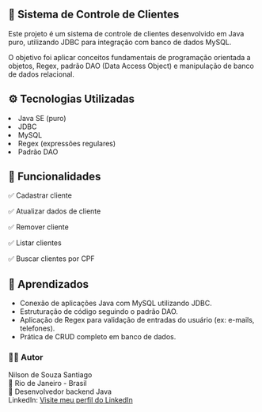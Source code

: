 <h2>📌 Sistema de Controle de Clientes</h2>

<p>Este projeto é um sistema de controle de clientes desenvolvido em Java puro, utilizando JDBC para integração com banco de dados MySQL.</p>

<p>O objetivo foi aplicar conceitos fundamentais de programação orientada a objetos, Regex, padrão DAO (Data Access Object) e manipulação de banco de dados relacional.</p>


<h2>⚙️ Tecnologias Utilizadas</h2>
<oul>
  <li>Java SE (puro)</li>
  <li>JDBC</li>
  <li>MySQL</li>
  <li>Regex (expressões regulares)</li>
  <li>Padrão DAO</li>
</ul>
  
<h2>📑 Funcionalidades</h2>

✅ Cadastrar cliente

✅ Atualizar dados de cliente

✅ Remover cliente

✅ Listar clientes

✅ Buscar clientes por CPF

<h2>📖 Aprendizados</h2>
<ul>
  <li>Conexão de aplicações Java com MySQL utilizando JDBC.</li>
  <li>Estruturação de código seguindo o padrão DAO.</li>
  <li>Aplicação de Regex para validação de entradas do usuário (ex: e-mails, telefones).</li>
  <li>Prática de CRUD completo em banco de dados.</li>
</ul>

<h3>👨‍💻 Autor</h3>

Nilson de Souza Santiago<br>
📍 Rio de Janeiro - Brasil<br>
💼 Desenvolvedor backend Java<br>
LinkedIn: <a href="https://www.linkedin.com/in/nilson-santiago/" target="_blank">Visite meu perfil do LinkedIn</a>
